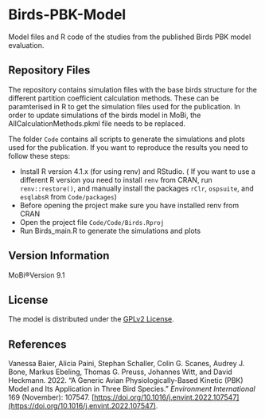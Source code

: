 # Birds-PBK-Model

Model files and R code of the studies from the published Birds PBK model evaluation.

## Repository Files
The repository contains simulation files with the base birds structure for the different partition coefficient calculation methods. These can be paramterised in R to get the simulation files used for the publication. In order to update simulations of the birds model in MoBi, the AllCalculationMethods.pkml file needs to be replaced.

The folder `Code` contains all scripts to generate the simulations and plots used for the publication. If you want to reproduce the results you need to follow these steps:

- Install R version 4.1.x (for using renv) and RStudio. ( If you want to use a different R version you need to install `renv` from CRAN, run `renv::restore()`, and manually install the packages `rClr`, `ospsuite`, and `esqlabsR` from `Code/packages`)
- Before opening the project make sure you have installed renv from CRAN
- Open the project file `Code/Code/Birds.Rproj`
- Run Birds_main.R to generate the simulations and plots

## Version Information
MoBi®Version 9.1

## License
The model is distributed under the [GPLv2 License](https://github.com/Open-Systems-Pharmacology/Suite/blob/develop/LICENSE).

## References
Vanessa Baier, Alicia Paini, Stephan Schaller, Colin G. Scanes, Audrey J. Bone, Markus Ebeling, Thomas G. Preuss, Johannes Witt, and David Heckmann. 2022. “A Generic Avian Physiologically-Based Kinetic (PBK) Model and Its Application in Three Bird Species.” _Environment International_ 169 (November): 107547. [https://doi.org/10.1016/j.envint.2022.107547](https://doi.org/10.1016/j.envint.2022.107547).